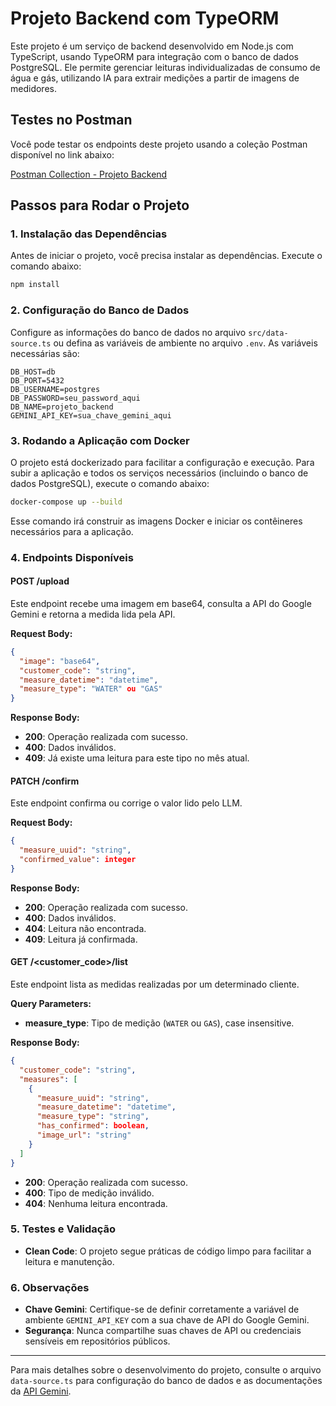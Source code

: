 
# Projeto Backend com TypeORM

Este projeto é um serviço de backend desenvolvido em Node.js com TypeScript, usando TypeORM para integração com o banco de dados PostgreSQL. Ele permite gerenciar leituras individualizadas de consumo de água e gás, utilizando IA para extrair medições a partir de imagens de medidores.

## Testes no Postman

Você pode testar os endpoints deste projeto usando a coleção Postman disponível no link abaixo:

[Postman Collection - Projeto Backend](https://www.postman.com/lunar-crater-216395/workspace/projeto/collection/27352023-1dfb8eec-37fa-426f-a68d-c3c6a115123f?action=share&creator=27352023)

## Passos para Rodar o Projeto

### 1. Instalação das Dependências

Antes de iniciar o projeto, você precisa instalar as dependências. Execute o comando abaixo:

```bash
npm install
```

### 2. Configuração do Banco de Dados

Configure as informações do banco de dados no arquivo `src/data-source.ts` ou defina as variáveis de ambiente no arquivo `.env`. As variáveis necessárias são:

```plaintext
DB_HOST=db
DB_PORT=5432
DB_USERNAME=postgres
DB_PASSWORD=seu_password_aqui
DB_NAME=projeto_backend
GEMINI_API_KEY=sua_chave_gemini_aqui
```

### 3. Rodando a Aplicação com Docker

O projeto está dockerizado para facilitar a configuração e execução. Para subir a aplicação e todos os serviços necessários (incluindo o banco de dados PostgreSQL), execute o comando abaixo:

```bash
docker-compose up --build
```

Esse comando irá construir as imagens Docker e iniciar os contêineres necessários para a aplicação.

### 4. Endpoints Disponíveis

#### POST /upload
Este endpoint recebe uma imagem em base64, consulta a API do Google Gemini e retorna a medida lida pela API.

**Request Body:**

```json
{
  "image": "base64",
  "customer_code": "string",
  "measure_datetime": "datetime",
  "measure_type": "WATER" ou "GAS"
}
```

**Response Body:**

- **200**: Operação realizada com sucesso.
- **400**: Dados inválidos.
- **409**: Já existe uma leitura para este tipo no mês atual.

#### PATCH /confirm
Este endpoint confirma ou corrige o valor lido pelo LLM.

**Request Body:**

```json
{
  "measure_uuid": "string",
  "confirmed_value": integer
}
```

**Response Body:**

- **200**: Operação realizada com sucesso.
- **400**: Dados inválidos.
- **404**: Leitura não encontrada.
- **409**: Leitura já confirmada.

#### GET /<customer_code>/list
Este endpoint lista as medidas realizadas por um determinado cliente.

**Query Parameters:**

- **measure_type**: Tipo de medição (`WATER` ou `GAS`), case insensitive.

**Response Body:**

```json
{
  "customer_code": "string",
  "measures": [
    {
      "measure_uuid": "string",
      "measure_datetime": "datetime",
      "measure_type": "string",
      "has_confirmed": boolean,
      "image_url": "string"
    }
  ]
}
```

- **200**: Operação realizada com sucesso.
- **400**: Tipo de medição inválido.
- **404**: Nenhuma leitura encontrada.

### 5. Testes e Validação

- **Clean Code**: O projeto segue práticas de código limpo para facilitar a leitura e manutenção.

### 6. Observações

- **Chave Gemini**: Certifique-se de definir corretamente a variável de ambiente `GEMINI_API_KEY` com a sua chave de API do Google Gemini.
- **Segurança**: Nunca compartilhe suas chaves de API ou credenciais sensíveis em repositórios públicos.

---

Para mais detalhes sobre o desenvolvimento do projeto, consulte o arquivo `data-source.ts` para configuração do banco de dados e as documentações da [API Gemini](https://ai.google.dev/gemini-api/docs/api-key).
